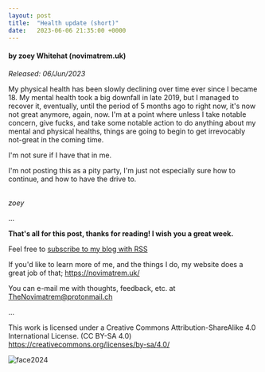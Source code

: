 ```yaml
---
layout: post
title:  "Health update (short)"
date:   2023-06-06 21:35:00 +0000
---
```

#### by zoey Whitehat (novimatrem.uk)
*Released: 06/Jun/2023*

My physical health has been slowly declining over time ever since I became 18.
My mental health took a big downfall in late 2019, but I managed to recover it, eventually, until the period of 5 months ago to right now, it's now not great anymore, again, now.
I'm at a point where unless I take notable concern, give fucks, and take some notable action to do anything about my mental and physical healths, things are going to begin to get irrevocably not-great in the coming time.

I'm not sure if I have that in me.

I'm not posting this as a pity party, I'm just not especially sure how to continue, and how to have the drive to.

<br>
<i>zoey</i>

...

**That's all for this post, thanks for reading! I wish you a great week.**

Feel free to <a href="https://novimatrem.gitlab.io/blog/feed.xml" target="_blank">subscribe to my blog with RSS</a>

If you'd like to learn more of me, and the things I do, my website does a great job of that; <a href="https://novimatrem.uk/" target="_blank">https://novimatrem.uk/</a>

You can e-mail me with thoughts, feedback, etc. at [TheNovimatrem@protonmail.ch](mailto:TheNovimatrem@protonmail.ch)

...

This work is licensed under a Creative Commons Attribution-ShareAlike 4.0 International License. (CC BY-SA 4.0)
<a href="https://creativecommons.org/licenses/by-sa/4.0/" target="_blank">https://creativecommons.org/licenses/by-sa/4.0/</a>

![face2024](https://gitlab.com/Novimatrem/blog/-/raw/master/face2024.png)
